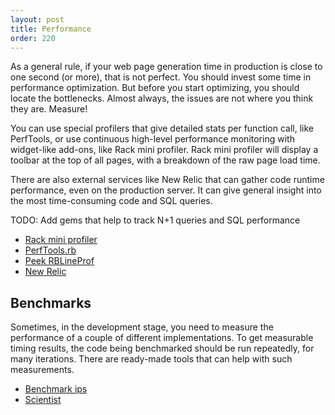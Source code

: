 ```yaml
---
layout: post
title: Performance
order: 220
---
```


As a general rule, if your web page generation time in production is close to one second (or more), that is not perfect. You should invest some time in performance optimization. But before you start optimizing, you should locate the bottlenecks. Almost always, the issues are not where you think they are. Measure!

You can use special profilers that give detailed stats per function call, like PerfTools, or use continuous high-level performance monitoring with widget-like add-ons, like Rack mini profiler. Rack mini profiler will display a toolbar at the top of all pages, with a breakdown of the raw page load time.

There are also external services like New Relic that can gather code runtime performance, even on the production server. It can give general insight into the most time-consuming code and SQL queries.

TODO: Add gems that help to track N+1 queries and SQL performance

* [Rack mini profiler](https://github.com/MiniProfiler/rack-mini-profiler)
* [PerfTools.rb](https://github.com/tmm1/perftools.rb)
* [Peek RBLineProf](https://github.com/peek/peek-rblineprof)
* [New Relic](http://newrelic.com)

## Benchmarks

Sometimes, in the development stage, you need to measure the performance of a couple of different implementations. To get measurable timing results, the code being benchmarked should be run repeatedly, for many iterations. There are ready-made tools that can help with such measurements.

* [Benchmark ips](https://github.com/evanphx/benchmark-ips)
* [Scientist](https://github.com/github/scientist)
